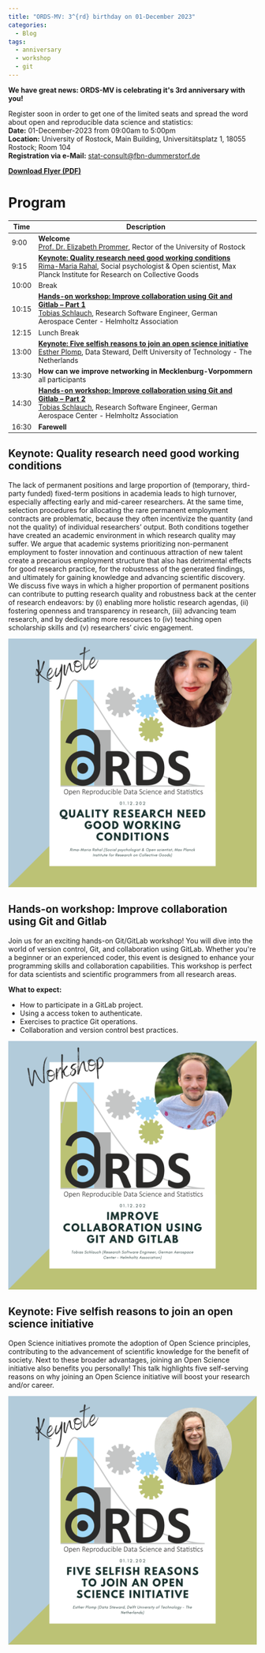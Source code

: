 ```yaml
---
title: "ORDS-MV: 3^{rd} birthday on 01-December 2023"
categories:
  - Blog
tags:
  - anniversary
  - workshop
  - git
---
```


**We have great news: ORDS-MV is celebrating it's 3rd anniversary with you!**

Register soon in order to get one of the limited seats and spread the word about open and reproducible data science and statistics:<br>
**Date:** 01-December-2023 from 09:00am to 5:00pm<br>
**Location:** University of Rostock, Main Building, Universitätsplatz 1, 18055 Rostock; Room 104<br>
**Registration via e-Mail:** stat-consult@fbn-dummerstorf.de

[**Download Flyer (PDF)**](/assets/files/20231201_Invitation_ORDS-anniversary.pdf)

# Program

| Time | Description |
|--|--|
| 9:00 | **Welcome**<br> [Prof. Dr. Elizabeth Prommer](https://www.uni-rostock.de/en/university/organization/rectorate/rector-1/), Rector of the University of Rostock |
| 9:15 | [**Keynote: Quality research need good working conditions**](#keynote-quality-research-need-good-working-conditions)<br>[Rima-Maria Rahal](https://www.coll.mpg.de/rima-maria-rahal), Social psychologist & Open scientist, Max Planck Institute for Research on Collective Goods |
| 10:00 | Break |
| 10:15 | [**Hands-on workshop: Improve collaboration using Git and Gitlab – Part 1**](#hands-on-workshop-improve-collaboration-using-git-and-gitlab)<br>[Tobias Schlauch](https://www.dlr.de/sc/desktopdefault.aspx/tabid-1192/1635_read-25578/sortby-lastname/), Research Software Engineer, German Aerospace Center - Helmholtz Association |
| 12:15 | Lunch Break |
| 13:00 | [**Keynote: Five selfish reasons to join an open science initiative**](#keynote-five-selfish-reasons-to-join-an-open-science-initiative)<br>[Esther Plomp](https://www.tudelft.nl/en/staff/e.plomp/), Data Steward, Delft University of Technology - The Netherlands |
| 13:30 | **How can we improve networking in Mecklenburg-Vorpommern**<br>all participants |
| 14:30 | [**Hands-on workshop: Improve collaboration using Git and Gitlab – Part 2**](#hands-on-workshop-improve-collaboration-using-git-and-gitlab)<br>[Tobias Schlauch](https://www.dlr.de/sc/desktopdefault.aspx/tabid-1192/1635_read-25578/sortby-lastname/), Research Software Engineer, German Aerospace Center - Helmholtz Association |
| 16:30 | **Farewell** |


## Keynote: Quality research need good working conditions
The lack of permanent positions and large proportion of (temporary, third-party funded) fixed-term positions in academia leads to high turnover, especially affecting early and mid-career researchers.
At the same time, selection procedures for allocating the rare permanent employment contracts are problematic, because they often incentivize the quantity (and not the quality) of individual researchers’ output.
Both conditions together have created an academic environment in which research quality may suffer.
We argue that academic systems prioritizing non-permanent employment to foster innovation and continuous attraction of new talent create a precarious employment structure that also has detrimental effects for good research practice, for the robustness of the generated findings, and ultimately for gaining knowledge and advancing scientific discovery.
We discuss five ways in which a higher proportion of permanent positions can contribute to putting research quality and robustness back at the center of research endeavors: by (i) enabling more holistic research agendas, (ii) fostering openness and transparency in research, (iii) advancing team research, and by dedicating more resources to (iv) teaching open scholarship skills and (v) researchers’ civic engagement.

![Keynote from Rima-Maria Rahal](/assets/images/2023_12_01_ORDS_Social_Media_Keynote_Rahal.png)

## Hands-on workshop: Improve collaboration using Git and Gitlab
Join us for an exciting hands-on Git/GitLab workshop!
You will dive into the world of version control, Git, and collaboration using GitLab.
Whether you're a beginner or an experienced coder, this event is designed to enhance your programming skills and collaboration capabilities.
This workshop is perfect for data scientists and scientific programmers from all research areas.

**What to expect:**

* How to participate in a GitLab project.
* Using a access token to authenticate.
* Exercises to practice Git operations.
* Collaboration and version control best practices.

![Workshop from Tobias Schlauch](/assets/images/2023_12_01_ORDS_Social_Media_Workshop.png)

## Keynote: Five selfish reasons to join an open science initiative
Open Science initiatives promote the adoption of Open Science principles, contributing to the advancement of scientific knowledge for the benefit of society.
Next to these broader advantages, joining an Open Science initiative also benefits you personally!
This talk highlights five self-serving reasons on why joining an Open Science initiative will boost your research and/or career.

![Keynote from Esther Plomp](/assets/images/2023_12_01_ORDS_Social_Media_Keynote_Plomp.png)
